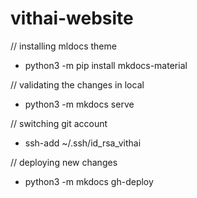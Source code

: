 # vithai-website

// installing mldocs theme
- python3 -m pip install mkdocs-material

// validating the changes in local
- python3 -m mkdocs serve

// switching git account
- ssh-add ~/.ssh/id_rsa_vithai

// deploying new changes
- python3 -m mkdocs gh-deploy
